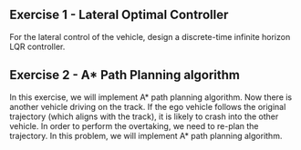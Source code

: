 ## Exercise 1 - Lateral Optimal Controller ##

For the lateral control of the vehicle, design a discrete-time infinite horizon LQR controller.

## Exercise 2 - A* Path Planning algorithm ##

In this exercise, we will implement A* path planning algorithm. Now there is another vehicle driving on the track. If the ego vehicle follows the original trajectory (which aligns with the track), it is likely to crash into the other vehicle. In order to perform the overtaking, we need to re-plan the trajectory. In this problem, we will implement A* path planning algorithm.
